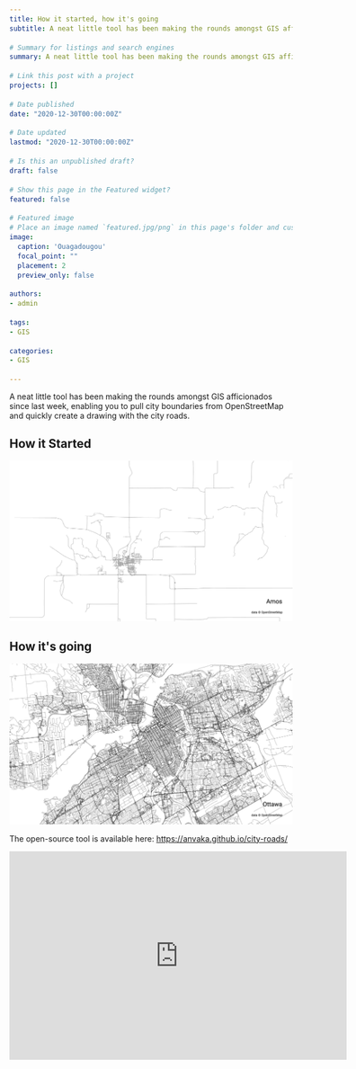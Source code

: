```yaml
---
title: How it started, how it's going
subtitle: A neat little tool has been making the rounds amongst GIS afficionados since last week, enabling you to pull city boundaries from OpenStreetMap and quickly create a drawing with the city roads

# Summary for listings and search engines
summary: A neat little tool has been making the rounds amongst GIS afficionados since last week, enabling you to pull city boundaries from OpenStreetMap and quickly create a drawing with the city roads

# Link this post with a project
projects: []

# Date published
date: "2020-12-30T00:00:00Z"

# Date updated
lastmod: "2020-12-30T00:00:00Z"

# Is this an unpublished draft?
draft: false

# Show this page in the Featured widget?
featured: false

# Featured image
# Place an image named `featured.jpg/png` in this page's folder and customize its options here.
image:
  caption: 'Ouagadougou'
  focal_point: ""
  placement: 2
  preview_only: false

authors:
- admin

tags:
- GIS

categories:
- GIS

---
```


A neat little tool has been making the rounds amongst GIS afficionados since last week, enabling you to pull city boundaries from OpenStreetMap and quickly create a drawing with the city roads.  

## How it Started

![How it started](Amos.png)  

## How it's going
![How it's going](Ottawa.png)  

The open-source tool is available here: https://anvaka.github.io/city-roads/

<iframe width=600 height=371 src="https://lichess.org/study/embed/26hAJfZg/32QTWDj7" frameborder=0></iframe>
